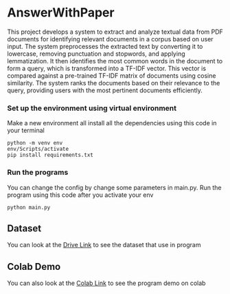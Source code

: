 # AnswerWithPaper

This project develops a system to extract and analyze textual data from PDF documents for identifying relevant documents in a corpus based on user input. The system preprocesses the extracted text by converting it to lowercase, removing punctuation and stopwords, and applying lemmatization. It then identifies the most common words in the document to form a query, which is transformed into a TF-IDF vector. This vector is compared against a pre-trained TF-IDF matrix of documents using cosine similarity. The system ranks the documents based on their relevance to the query, providing users with the most pertinent documents efficiently.

### Set up the environment using virtual environment
Make a new environment all install all the dependencies using this code in your terminal
```
python -m venv env
env/Scripts/activate
pip install requirements.txt
```

### Run the programs
You can change the config by change some parameters in main.py. Run the program using this code after you activate your env
```
python main.py
```

## Dataset
You can look at the [Drive Link](https://drive.google.com/file/d/1o5XbsEKuVt6HnxKx-rMM4K46UpJjvq0v/view) to see the dataset that use in program

## Colab Demo
You can also look at the [Colab Link](https://colab.research.google.com/drive/12pSBtUBWcZfe5XD5jdHZfCOgoRU9IPpd#scrollTo=0Qo1O13cRcb0) to see the program demo on colab

